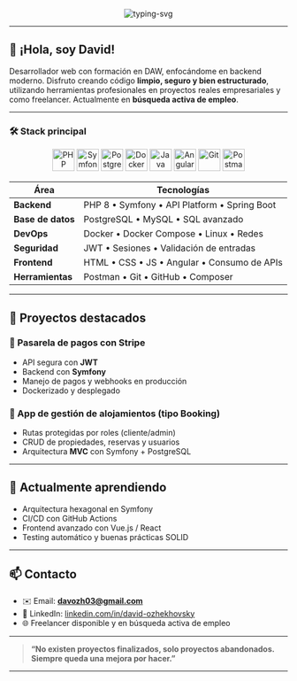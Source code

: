 <!-- Banner animado SVG -->
<p align="center">
  <img src="https://readme-typing-svg.demolab.com?font=Fira+Code&size=24&pause=2000&color=00FF00&background=00000000&width=600&lines=¡Hola%2C+soy+David!;Desarrollador+Web+Backend+|+Freelancer" alt="typing-svg"/>
</p>

---

## 👋 ¡Hola, soy David!

Desarrollador web con formación en DAW, enfocándome en backend moderno. Disfruto creando código **limpio, seguro y bien estructurado**, utilizando herramientas profesionales en proyectos reales empresariales y como freelancer. Actualmente en **búsqueda activa de empleo**.

---

### 🛠️ Stack principal

<div align="center">
  <!-- Iconos -->
  <img src="https://cdn.jsdelivr.net/gh/devicons/devicon/icons/php/php-original.svg" alt="PHP" width="40" height="40"/>
  <img src="https://cdn.jsdelivr.net/gh/devicons/devicon/icons/symfony/symfony-original.svg" alt="Symfony" width="40" height="40"/>
  <img src="https://cdn.jsdelivr.net/gh/devicons/devicon/icons/postgresql/postgresql-original.svg" alt="PostgreSQL" width="40" height="40"/>
  <img src="https://cdn.jsdelivr.net/gh/devicons/devicon/icons/docker/docker-original.svg" alt="Docker" width="40" height="40"/>
  <img src="https://cdn.jsdelivr.net/gh/devicons/devicon/icons/java/java-original.svg" alt="Java" width="40" height="40"/>
  <img src="https://cdn.jsdelivr.net/gh/devicons/devicon/icons/angularjs/angularjs-original.svg" alt="Angular" width="40" height="40"/>
  <img src="https://cdn.jsdelivr.net/gh/devicons/devicon/icons/git/git-original.svg" alt="Git" width="40" height="40"/>
  <img src="https://cdn.jsdelivr.net/gh/devicons/devicon/icons/postman/postman-original.svg" alt="Postman" width="40" height="40"/>
</div>

| Área               | Tecnologías |
|--------------------|-------------|
| **Backend**        | PHP 8 • Symfony • API Platform • Spring Boot |
| **Base de datos**  | PostgreSQL • MySQL • SQL avanzado |
| **DevOps**         | Docker • Docker Compose • Linux • Redes |
| **Seguridad**      | JWT • Sesiones • Validación de entradas |
| **Frontend**       | HTML • CSS • JS • Angular • Consumo de APIs |
| **Herramientas**   | Postman • Git • GitHub • Composer |

---

## 💼 Proyectos destacados

### 🔐 Pasarela de pagos con Stripe
- API segura con **JWT**
- Backend con **Symfony**
- Manejo de pagos y webhooks en producción
- Dockerizado y desplegado

### 🏡 App de gestión de alojamientos (tipo Booking)
- Rutas protegidas por roles (cliente/admin)
- CRUD de propiedades, reservas y usuarios
- Arquitectura **MVC** con Symfony + PostgreSQL

---

## 🚀 Actualmente aprendiendo

- Arquitectura hexagonal en Symfony  
- CI/CD con GitHub Actions  
- Frontend avanzado con Vue.js / React  
- Testing automático y buenas prácticas SOLID  

---

## 📫 Contacto

- ✉️ Email: **davozh03@gmail.com**  
- 💼 LinkedIn: [linkedin.com/in/david-ozhekhovsky](https://www.linkedin.com/in/david-ozhekhovsky/)  
- 🌐 Freelancer disponible y en búsqueda activa de empleo  

---

> **“No existen proyectos finalizados, solo proyectos abandonados. Siempre queda una mejora por hacer.”**

---
